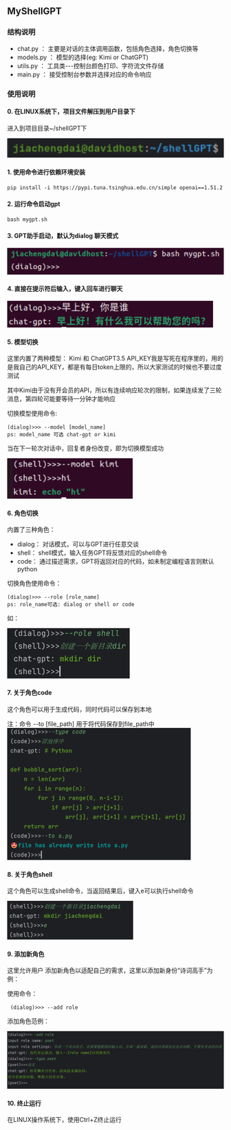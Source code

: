 ## MyShellGPT
### 结构说明
* chat.py ： 主要是对话的主体调用函数，包括角色选择，角色切换等
* models.py ： 模型的选择(eg: Kimi or ChatGPT)
* utils.py ： 工具类---控制台颜色打印、字符流文件存储
* main.py ： 接受控制台参数并选择对应的命令响应
### 使用说明
#### 0. 在LINUX系统下，项目文件解压到用户目录下

进入到项目目录~/shellGPT下

 ![img.png](imgs/img_0.png)

#### 1. 使用命令进行依赖环境安装
   ```shell
   pip install -i https://pypi.tuna.tsinghua.edu.cn/simple openai==1.51.2
   ```

#### 2. 运行命令启动gpt
   ```shell
   bash mygpt.sh
   ```

#### 3. GPT助手启动，默认为dialog 聊天模式
  <img src="imgs/img_7.png" alt="img_7.png" style="zoom: 67%;" />

#### 4. 直接在提示符后输入，键入回车进行聊天
   <img src="imgs/img_1.png" alt="img_1.png" style="zoom:67%;" />

#### 5. 模型切换

这里内置了两种模型： Kimi 和 ChatGPT3.5
API_KEY我是写死在程序里的，用的是我自己的API_KEY，都是有每日token上限的，所以大家测试的时候也不要过度测试

其中Kimi由于没有开会员的API，所以有连续响应轮次的限制，如果连续发了三轮消息，第四轮可能要等待一分钟才能响应

切换模型使用命令:

```shell
(dialog)>>> --model [model_name]
ps: model_name 可选 chat-gpt or kimi
```

当在下一轮次对话中，回复者身份改变，即为切换模型成功

 <img src="imgs/img_2.png" alt="img_2.png" style="zoom:67%;" />

#### 6. 角色切换

   内置了三种角色：
   * dialog： 对话模式，可以与GPT进行任意交谈
   * shell： shell模式，输入任务GPT将反馈对应的shell命令
   * code： 通过描述需求，GPT将返回对应的代码，如未制定编程语言则默认python

   切换角色使用命令：
   ```shell
   (dialog)>>> --role [role_name]
   ps: role_name可选: dialog or shell or code
   ```
如：

  <img src="imgs/img_role.png" alt="img_role.png" style="zoom:67%;" /> 

#### 7. 关于角色code
   这个角色可以用于生成代码，同时代码可以保存到本地

   注：命令 --to [file_path] 用于将代码保存到file_path中
    <img src="imgs/img_5.png" alt="img_5.png" style="zoom:50%;" />

#### 8. 关于角色shell
   这个角色可以生成shell命令，当返回结果后，键入e可以执行shell命令

   <img src="imgs/img_6.png" alt="img_6.png" style="zoom:50%;" />

#### 9. 添加新角色
   这里允许用户 添加新角色以适配自己的需求，这里以添加新身份“诗词高手”为例：

   使用命令：

   ```shell
    (dialog)>>> --add role
   ```
   添加角色范例： 

   <img src="imgs/img_4.png" alt="img_4.png" style="zoom:50%;" />

#### 10. 终止运行

   在LINUX操作系统下，使用Ctrl+Z终止运行